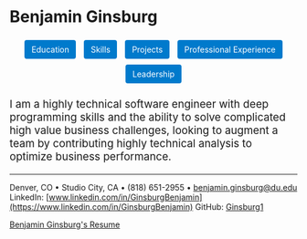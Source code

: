 <!-- # Benjamin Ginsburg is broken fix it below -->
# Benjamin Ginsburg

<!-- Insert navigation bar below the header -->
<div style="text-align:center; margin-bottom:20px;">
  <a href="Education.md" style="display:inline-block; margin:5px; padding:8px 12px; background:#007ACC; color:#fff; text-decoration:none; border-radius:4px;">Education</a>
  <a href="skills.md" style="display:inline-block; margin:5px; padding:8px 12px; background:#007ACC; color:#fff; text-decoration:none; border-radius:4px;">Skills</a>
  <a href="Projects.md" style="display:inline-block; margin:5px; padding:8px 12px; background:#007ACC; color:#fff; text-decoration:none; border-radius:4px;">Projects</a>
  <a href="professional-experience.md" style="display:inline-block; margin:5px; padding:8px 12px; background:#007ACC; color:#fff; text-decoration:none; border-radius:4px;">Professional Experience</a>
  <a href="Leadership.md" style="display:inline-block; margin:5px; padding:8px 12px; background:#007ACC; color:#fff; text-decoration:none; border-radius:4px;">Leadership</a>
  <!-- Soft Skills link removed -->
</div>

<p style="font-size:14pt;">I am a highly technical software engineer with deep programming skills and the ability to solve complicated high value business challenges, looking to augment a team by contributing highly technical analysis to optimize business performance.</p>



---
Denver, CO • Studio City, CA • (818) 651-2955 • benjamin.ginsburg@du.edu  
LinkedIn: [www.linkedin.com/in/GinsburgBenjamin](https://www.linkedin.com/in/GinsburgBenjamin) 
GitHub: [Ginsburg1](https://github.com/Ginsburg1)

[Benjamin Ginsburg's Resume](Benjamin%20Ginsburg%20Resume.pdf)

